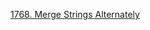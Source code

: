 [1768. Merge Strings Alternately](https://leetcode.com/problems/merge-strings-alternately/description/?envType=study-plan-v2&envId=programming-skills)
